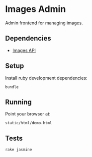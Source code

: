Images Admin
==========

Admin frontend for managing images.

Dependencies
------------

- [Images API](https://github.com/globocom/images-api)

Setup
-----

Install ruby development dependencies:

    bundle

Running
-------

Point your browser at:

    static/html/demo.html

Tests
-----

    rake jasmine
